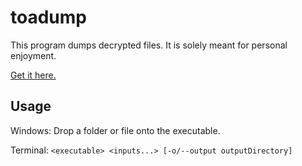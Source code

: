 # toadump

This program dumps decrypted files. It is solely meant for personal enjoyment.

[Get it here.](https://github.com/nettokun/toadump/releases/latest)

## Usage

Windows: Drop a folder or file onto the executable.

Terminal:
`<executable> <inputs...> [-o/--output outputDirectory]`
